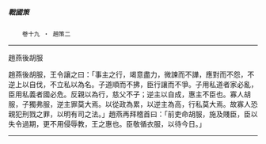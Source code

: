 

##### 戰國策
　　`卷十九 ‧ 趙策二`

* * *

趙燕後胡服

趙燕後胡服，王令讓之曰：「事主之行，竭意盡力，微諫而不譁，應對而不怨，不逆上以自伐，不立私以為名。子道順而不拂，臣行讓而不爭。子用私道者家必亂，臣用私義者國必危。反親以為行，慈父不子；逆主以自成，惠主不臣也。寡人胡服，子獨弗服，逆主罪莫大焉。以從政為累，以逆主為高，行私莫大焉。故寡人恐親犯刑戮之罪，以明有司之法。」趙燕再拜稽首曰：「前吏命胡服，施及賤臣，臣以失令過期，更不用侵辱教，王之惠也。臣敬循衣服，以待今日。」

* * *

